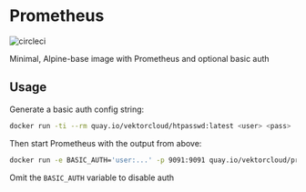 # Prometheus

![circleci][circleci]


Minimal, Alpine-base image with Prometheus and optional basic auth

## Usage

Generate a basic auth config string:
```bash
docker run -ti --rm quay.io/vektorcloud/htpasswd:latest <user> <pass>
```

Then start Prometheus with the output from above:
```bash
docker run -e BASIC_AUTH='user:...' -p 9091:9091 quay.io/vektorcloud/prometheus:latest
```

Omit the `BASIC_AUTH` variable to disable auth

[circleci]: https://img.shields.io/circleci/build/gh/vektorcloud/prometheus?color=1dd6c9&logo=CircleCI&logoColor=1dd6c9&style=for-the-badge "prometheus"
